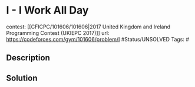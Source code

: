 # I - I Work All Day

contest: [[CFICPC/101606/101606|2017 United Kingdom and Ireland Programming Contest (UKIEPC 2017)]]
url: https://codeforces.com/gym/101606/problem/I
#Status/UNSOLVED
Tags: #

## Description

## Solution

